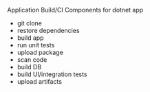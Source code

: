 Application Build/CI Components for dotnet app

- git clone
- restore dependencies
- build app
- run unit tests
- upload package
- scan code
- build DB
- build UI/integration tests
- upload artifacts
